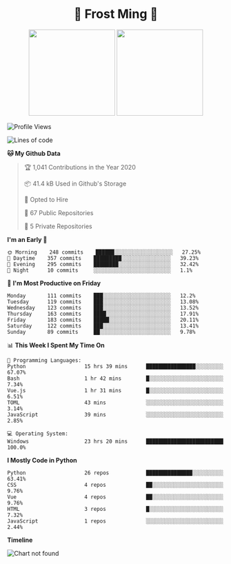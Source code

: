 <h1 align="center">🦄 Frost Ming 🐍</h1>

<p align="center">
  <img height="200" src="https://github-readme-stats.vercel.app/api?username=frostming&show_icons=true&theme=dracula&include_all_commits=true" />
  <img height="200" src="https://github-readme-stats.vercel.app/api/top-langs/?username=frostming&theme=dracula&show_icons=true" />
</p>

<!--START_SECTION:waka-->
![Profile Views](http://img.shields.io/badge/Profile%20Views-16-blue)

![Lines of code](https://img.shields.io/badge/From%20Hello%20World%20I%27ve%20Written-11.9%20million%20lines%20of%20code-blue)

**🐱 My Github Data** 

> 🏆 1,041 Contributions in the Year 2020
 > 
> 📦 41.4 kB Used in Github's Storage 
 > 
> 💼 Opted to Hire
 > 
> 📜 67 Public Repositories
 > 
> 🔑 5 Private Repositories 

**I'm an Early 🐤** 

```text
🌞 Morning    248 commits    ██████░░░░░░░░░░░░░░░░░░░   27.25% 
🌆 Daytime    357 commits    █████████░░░░░░░░░░░░░░░░   39.23% 
🌃 Evening    295 commits    ████████░░░░░░░░░░░░░░░░░   32.42% 
🌙 Night      10 commits     ░░░░░░░░░░░░░░░░░░░░░░░░░   1.1%

```
📅 **I'm Most Productive on Friday** 

```text
Monday       111 commits    ███░░░░░░░░░░░░░░░░░░░░░░   12.2% 
Tuesday      119 commits    ███░░░░░░░░░░░░░░░░░░░░░░   13.08% 
Wednesday    123 commits    ███░░░░░░░░░░░░░░░░░░░░░░   13.52% 
Thursday     163 commits    ████░░░░░░░░░░░░░░░░░░░░░   17.91% 
Friday       183 commits    █████░░░░░░░░░░░░░░░░░░░░   20.11% 
Saturday     122 commits    ███░░░░░░░░░░░░░░░░░░░░░░   13.41% 
Sunday       89 commits     ██░░░░░░░░░░░░░░░░░░░░░░░   9.78%

```


📊 **This Week I Spent My Time On** 

```text
💬 Programming Languages: 
Python                   15 hrs 39 mins      ████████████████░░░░░░░░░   67.07% 
Bash                     1 hr 42 mins        █░░░░░░░░░░░░░░░░░░░░░░░░   7.34% 
Vue.js                   1 hr 31 mins        █░░░░░░░░░░░░░░░░░░░░░░░░   6.51% 
TOML                     43 mins             ░░░░░░░░░░░░░░░░░░░░░░░░░   3.14% 
JavaScript               39 mins             ░░░░░░░░░░░░░░░░░░░░░░░░░   2.85%

💻 Operating System: 
Windows                  23 hrs 20 mins      █████████████████████████   100.0%

```

**I Mostly Code in Python** 

```text
Python                   26 repos            ███████████████░░░░░░░░░░   63.41% 
CSS                      4 repos             ██░░░░░░░░░░░░░░░░░░░░░░░   9.76% 
Vue                      4 repos             ██░░░░░░░░░░░░░░░░░░░░░░░   9.76% 
HTML                     3 repos             █░░░░░░░░░░░░░░░░░░░░░░░░   7.32% 
JavaScript               1 repos             ░░░░░░░░░░░░░░░░░░░░░░░░░   2.44%

```


**Timeline**

![Chart not found](https://github.com/frostming/frostming/blob/master/charts/bar_graph.png) 


<!--END_SECTION:waka-->
